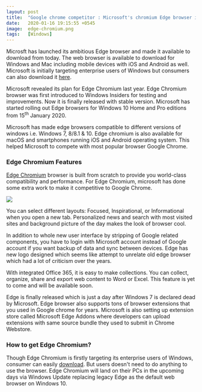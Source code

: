 ```yaml
---
layout: post
title:  "Google chrome competitor : Microsoft's chromium Edge browser is here"
date:   2020-01-16 19:15:55 +0545
image:  edge-chromium.png
tags:   [Windows]
---
```


Microsft has launched its ambitious Edge browser and made it available to download from today. The web browser is available to download for Windows and Mac including mobile devices with iOS and Android as well. Microsoft is initially targeting enterprise users of Windows but consumers can also download it <a href="https://www.microsoft.com/en-us/edge" target="_blank">here</a>.

Microsoft revealed its plan for Edge Chromium last year. Edge Chromium browser was first introduced to Windows Insiders for testing and improvements. Now it is finally released with stable version. Microsoft has started rolling out Edge browsers for Windows 10 Home and Pro editions from 15<sup>th</sup> January 2020.

Microsoft has made edge browsers compatible to different versions of windows i.e. Windows 7, 8/8.1 & 10. Edge chromium is also available for macOS and smartphones running iOS and Android operating system. This helped Microsoft to compete with most popular browser Google Chrome. 

### Edge Chromium Features

<a href="https://www.microsoft.com/en-us/edge/features" target="_blank">Edge Chromium</a> browser is built from scratch to provide you world-class compatibility and performance. For Edge Chromium, microsoft has done some extra work to make it competitive to Google Chrome.

<img src="{{site.baseurl}}/img/layout-edge.png">

You can select different layouts: Focused, Inspirational, or Informational when you open a new tab. Personalized news and search with most visited sites and background picture of the day makes the look of browser cool.

In addition to whole new user interface by stripping of Google related components, you have to login with Microsoft account instead of Google account if you want backup of data and sync between devices. Edge has new logo designed which seems like attempt to unrelate old edge browser which had a lot of criticism over the years.

With integrated Office 365, it is easy to make collections. You can collect, organize, share and export web content to Word or Excel. This feature is yet to come and will be available soon.

Edge is finally released which is just a day after Windows 7 is declared dead by Microsoft. Edge browser also supports tons of browser extensions that you used in Google chrome for years. Microsoft is also setting up extension store called Microsoft Edge Addons where developers can upload extensions with same source bundle they used to submit in Chrome Webstore.

### How to get Edge Chromium?

Though Edge Chromium is firstly targeting its enterprise users of Windows, consumer can easily <a href="https://www.microsoft.com/en-us/edge" target="_blank">download</a>. But users doesn't need to do anything to use the browser. Edge Chromium will land on their PCs in the upcoming days via Windows Update replacing legacy Edge as the default web browser on Windows 10.






